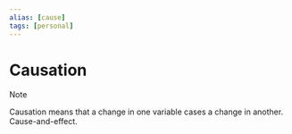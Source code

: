 ```yaml
---
alias: [cause]
tags: [personal]
---
```

# Causation


> [!note]
> Causation means that a change in one variable cases a change in another. Cause-and-effect.